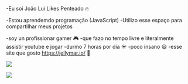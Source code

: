 -Eu soi João Lui Likes Penteado 🔥

-Estou aprendemdo programação (JavaScript)
-Utilizo esse espaço para compartilhar meus projetos

-soy un profissionar gamer 🎮
-que fazo no tempo livre e literalmente assistir youtube e jogar
-durmo 7 horas por dia ☀️
-poco insano 😃
-esse site que gosto https://jellymar.io/ 🤠


![](https://media.tenor.com/cTUIoT8MBCYAAAAC/joker.gif)


![](https://media.tenor.com/V3jMOsQC2O0AAAAi/joker-joker-movie.gif)

